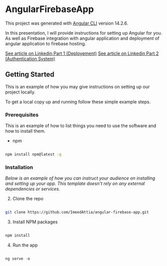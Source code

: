 # AngularFirebaseApp

This project was generated with [Angular CLI](https://github.com/angular/angular-cli) version 14.2.6.

In this presentation, I will provide instructions for setting up Angular for you. As well as Firebase integration with angular application and deployment of angular application to firebase hosting.

[See article on Linkedin Part 1 (Deployement)](https://www.linkedin.com/pulse/deploy-angular-14-application-firebase-attia-imed)
[See article on Linkedin Part 2 (Authentication System)](https://www.linkedin.com/pulse/deploy-angular-14-application-firebase-attia-imed)


<!-- GETTING STARTED -->

## Getting Started

  

This is an example of how you may give instructions on setting up our project locally.

To get a local copy up and running follow these simple example steps.

  

### Prerequisites

  

This is an example of how to list things you need to use the software and how to install them.

* npm

```sh

npm install npm@latest -g

```

  

### Installation

  

_Below is an example of how you can instruct your audience on installing and setting up your app. This template doesn't rely on any external dependencies or services._

  


2. Clone the repo

```sh

git clone https://github.com/ImeedAttia/angular-firebase-app.git

```

3. Install NPM packages

```sh

npm install

```

4. Run the app 

```js

ng serve -o

```
  

